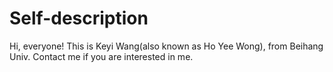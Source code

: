 # Self-description
Hi, everyone! This is Keyi Wang(also known as Ho Yee Wong), from Beihang Univ. Contact me if you are interested in me.
